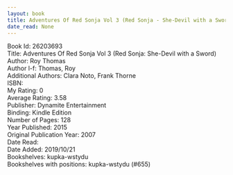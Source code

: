 ```yaml
---
layout: book
title: Adventures Of Red Sonja Vol 3 (Red Sonja - She-Devil with a Sword)
date_read: None
---
```


Book Id: 26203693<br />
Title: Adventures Of Red Sonja Vol 3 (Red Sonja: She-Devil with a Sword)<br />
Author: Roy Thomas<br />
Author l-f: Thomas, Roy<br />
Additional Authors: Clara Noto, Frank Thorne<br />
ISBN: <br />
My Rating: 0<br />
Average Rating: 3.58<br />
Publisher: Dynamite Entertainment<br />
Binding: Kindle Edition<br />
Number of Pages: 128<br />
Year Published: 2015<br />
Original Publication Year: 2007<br />
Date Read: <br />
Date Added: 2019/10/21<br />
Bookshelves: kupka-wstydu<br />
Bookshelves with positions: kupka-wstydu (#655)<br />

